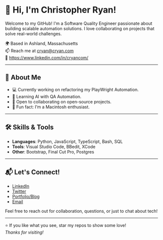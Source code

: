 # 👋 Hi, I'm Christopher Ryan!

Welcome to my GitHub! I'm a Software Quality Engineer passionate about building scalable automation solutions. I love collaborating on projects that solve real-world challenges.

🌍 Based in Ashland, Massachusetts  
📫 Reach me at cryan@cryan.com  
🔗 https://www.linkedin.com/in/cryancom/

---

## 🚀 About Me

- 💻 Currently working on refactoring my PlayWright Automation.
- 🌱 Learning AI with QA Automation.
- 🤝 Open to collaborating on open-source projects.
- 🎯 Fun fact: I’m a Macintosh enthusiast.

---

## 🛠️ Skills & Tools

- **Languages**: Python, JavaScript, TypeScript, Bash, SQL
- **Tools**: Visual Studio Code, BBedit, XCode
- **Other**: Bootstrap, Final Cut Pro, Postgres

---

## 📬 Let's Connect!

- [LinkedIn](https://www.linkedin.com/in/cryancom/)
- [Twitter](https://x.com/cryanweb)
- [Portfolio/Blog](https://www.cryan.com)
- [Email](mailto:[cryan@cryan.com])

Feel free to reach out for collaboration, questions, or just to chat about tech!

---

⭐️ If you like what you see, star my repos to show some love!  
_Thanks for visiting!_
